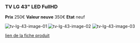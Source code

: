 ### TV LG 43" LED FullHD
**Prix** 250€
**Valeur neuve** 350€
**Etat** neuf

![tv-lg-43-image-01](https://github.com/kigiri/annonces/raw/master/src/tv-lg-43/01.jpg)
![tv-lg-43-image-02](https://github.com/kigiri/annonces/raw/master/src/tv-lg-43/02.jpg)
![tv-lg-43-image-03](https://github.com/kigiri/annonces/raw/master/src/tv-lg-43/03.jpg)

[lien de la fiche produit](http://www.lg.com/fr/televiseurs/lg-43LF5100-led-full-hd)
